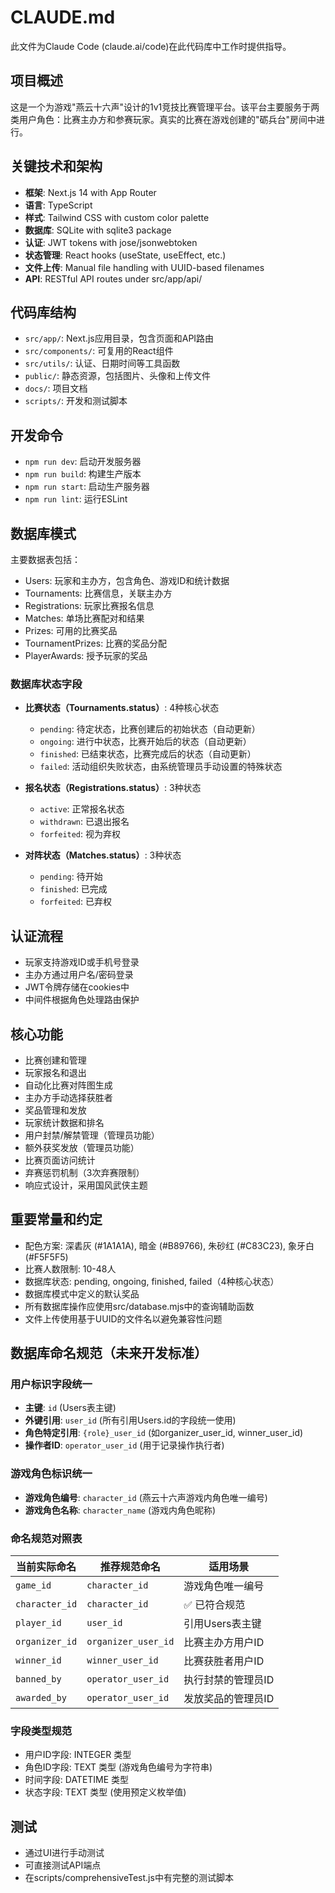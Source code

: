 # CLAUDE.md

此文件为Claude Code (claude.ai/code)在此代码库中工作时提供指导。

## 项目概述

这是一个为游戏"燕云十六声"设计的1v1竞技比赛管理平台。该平台主要服务于两类用户角色：比赛主办方和参赛玩家。真实的比赛在游戏创建的"砺兵台"房间中进行。

## 关键技术和架构

- **框架**: Next.js 14 with App Router
- **语言**: TypeScript
- **样式**: Tailwind CSS with custom color palette
- **数据库**: SQLite with sqlite3 package
- **认证**: JWT tokens with jose/jsonwebtoken
- **状态管理**: React hooks (useState, useEffect, etc.)
- **文件上传**: Manual file handling with UUID-based filenames
- **API**: RESTful API routes under src/app/api/

## 代码库结构

- `src/app/`: Next.js应用目录，包含页面和API路由
- `src/components/`: 可复用的React组件
- `src/utils/`: 认证、日期时间等工具函数
- `public/`: 静态资源，包括图片、头像和上传文件
- `docs/`: 项目文档
- `scripts/`: 开发和测试脚本

## 开发命令

- `npm run dev`: 启动开发服务器
- `npm run build`: 构建生产版本
- `npm run start`: 启动生产服务器
- `npm run lint`: 运行ESLint

## 数据库模式

主要数据表包括：
- Users: 玩家和主办方，包含角色、游戏ID和统计数据
- Tournaments: 比赛信息，关联主办方
- Registrations: 玩家比赛报名信息
- Matches: 单场比赛配对和结果
- Prizes: 可用的比赛奖品
- TournamentPrizes: 比赛的奖品分配
- PlayerAwards: 授予玩家的奖品

### 数据库状态字段
- **比赛状态（Tournaments.status）**: 4种核心状态
  - `pending`: 待定状态，比赛创建后的初始状态（自动更新）
  - `ongoing`: 进行中状态，比赛开始后的状态（自动更新）
  - `finished`: 已结束状态，比赛完成后的状态（自动更新）
  - `failed`: 活动组织失败状态，由系统管理员手动设置的特殊状态

- **报名状态（Registrations.status）**: 3种状态
  - `active`: 正常报名状态
  - `withdrawn`: 已退出报名
  - `forfeited`: 视为弃权

- **对阵状态（Matches.status）**: 3种状态
  - `pending`: 待开始
  - `finished`: 已完成
  - `forfeited`: 已弃权

## 认证流程

- 玩家支持游戏ID或手机号登录
- 主办方通过用户名/密码登录
- JWT令牌存储在cookies中
- 中间件根据角色处理路由保护

## 核心功能

- 比赛创建和管理
- 玩家报名和退出
- 自动化比赛对阵图生成
- 主办方手动选择获胜者
- 奖品管理和发放
- 玩家统计数据和排名
- 用户封禁/解禁管理（管理员功能）
- 额外获奖发放（管理员功能）
- 比赛页面访问统计
- 弃赛惩罚机制（3次弃赛限制）
- 响应式设计，采用国风武侠主题

## 重要常量和约定

- 配色方案: 深砉灰 (#1A1A1A), 暗金 (#B89766), 朱砂红 (#C83C23), 象牙白 (#F5F5F5)
- 比赛人数限制: 10-48人
- 数据库状态: pending, ongoing, finished, failed（4种核心状态）
- 数据库模式中定义的默认奖品
- 所有数据库操作应使用src/database.mjs中的查询辅助函数
- 文件上传使用基于UUID的文件名以避免兼容性问题

## 数据库命名规范（未来开发标准）

### 用户标识字段统一
- **主键**: `id` (Users表主键)
- **外键引用**: `user_id` (所有引用Users.id的字段统一使用)
- **角色特定引用**: `{role}_user_id` (如organizer_user_id, winner_user_id)
- **操作者ID**: `operator_user_id` (用于记录操作执行者)

### 游戏角色标识统一
- **游戏角色编号**: `character_id` (燕云十六声游戏内角色唯一编号)
- **游戏角色名称**: `character_name` (游戏内角色昵称)

### 命名规范对照表
| 当前实际命名 | 推荐规范命名 | 适用场景 |
|-------------|-------------|----------|
| `game_id` | `character_id` | 游戏角色唯一编号 |
| `character_id` | `character_id` | ✅ 已符合规范 |
| `player_id` | `user_id` | 引用Users表主键 |
| `organizer_id` | `organizer_user_id` | 比赛主办方用户ID |
| `winner_id` | `winner_user_id` | 比赛获胜者用户ID |
| `banned_by` | `operator_user_id` | 执行封禁的管理员ID |
| `awarded_by` | `operator_user_id` | 发放奖品的管理员ID |

### 字段类型规范
- 用户ID字段: INTEGER 类型
- 角色ID字段: TEXT 类型 (游戏角色编号为字符串)
- 时间字段: DATETIME 类型
- 状态字段: TEXT 类型 (使用预定义枚举值)

## 测试

- 通过UI进行手动测试
- 可直接测试API端点
- 在scripts/comprehensiveTest.js中有完整的测试脚本